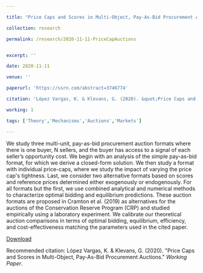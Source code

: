 ```yaml
---

title: "Price Caps and Scores in Multi-Object, Pay-As-Bid Procurement Auctions"

collection: research

permalink: /research/2020-11-11-PriceCapAuctions


excerpt: ''

date: 2020-11-11

venue: ''

paperurl: 'https://ssrn.com/abstract=3746774'

citation: 'López Vargas, K. & Klevans, G. (2020). &quot;Price Caps and Scores in Multi-Object, Pay-As-Bid Procurement Auctions.&quot; <i>Working Paper</i>.'

working: 1

tags: ['Theory','Mechanisms','Auctions','Markets']

---
```

We study three multi-unit, pay-as-bid procurement auction formats where there is one buyer, N sellers, and the buyer has access to a signal of each seller’s opportunity cost. We begin with an analysis of the simple pay-as-bid format, for which we derive a closed-form solution. We then study a format with individual price-caps, where we study the impact of varying the price cap's tightness. Last, we consider two alternative formats based on scores and reference prices determined either exogenously or endogenously. For all formats but the first, we use combined analytical and numerical methods to characterize optimal bidding and equilibrium predictions. These auction formats are proposed in Cramton et al. (2019) as alternatives for the auctions of the Conservation Reserve Program (CRP) and studied empirically using a laboratory experiment. We calibrate our theoretical auction comparisons in terms of optimal bidding, equilibrium, efficiency, and cost-effectiveness matching the parameters used in the cited paper.

[Download](https://ssrn.com/abstract=3746774)

Recommended citation: López Vargas, K. & Klevans, G. (2020). &quot;Price Caps and Scores in Multi-Object, Pay-As-Bid Procurement Auctions.&quot; <i>Working Paper</i>.
